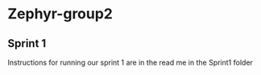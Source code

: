 # Zephyr-group2

## Sprint 1
Instructions for running our sprint 1 are in the read me in the Sprint1 folder
